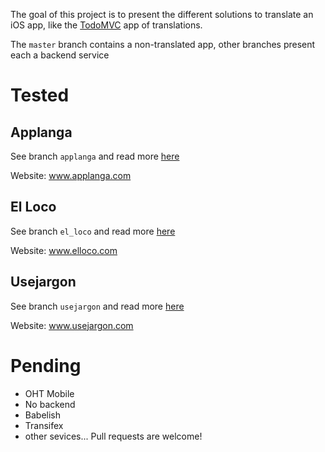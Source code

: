 
The goal of this project is to present the different solutions to translate an iOS app, like the [TodoMVC](https://github.com/tastejs/todomvc) app of translations.

The `master` branch contains a non-translated app, other branches present each a backend service 

# Tested

## Applanga

See branch `applanga` and read more [here](https://github.com/netbe/translationsExample/blob/applanga/HowTo.md)

Website: www.applanga.com

## El Loco

See branch `el_loco` and read more [here](https://github.com/netbe/translationsExample/blob/el_loco/HowTo.md)

Website: www.elloco.com

## Usejargon

See branch `usejargon` and read more [here](https://github.com/netbe/translationsExample/blob/usejargon/HowTo.md)

Website: www.usejargon.com

# Pending

* OHT Mobile
* No backend
* Babelish
* Transifex
* other sevices... Pull requests are welcome!
